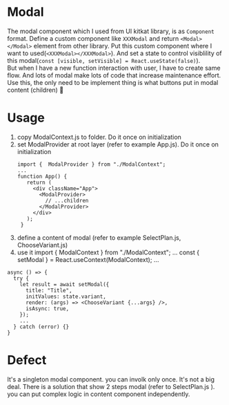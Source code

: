 # Modal

The modal component which I used from UI kitkat library, is as `Component` format. Define a custom component like `XXXModal` and return `<Modal></Modal>` element from other library. Put this custom component where I want to used(`<XXXModal></XXXModal>`). And set a state to control visiblility of this modal(`const [visible, setVisible] = React.useState(false)`).  
But when I have a new function interaction with user, I have to create same flow. And lots of modal make lots of code that increase maintenance effort.
Use this, the only need to be implement thing is what buttons put in modal content (children) 🤗

# Usage

1. copy ModalContext.js to folder. Do it once on initialization
2. set ModalProvider at root layer (refer to example App.js). Do it once on initialization
   ```react
   import {  ModalProvider } from "./ModalContext";
   ...
   function App() {
      return (
        <div className="App">
          <ModalProvider>
            // ...children
          </ModalProvider>
        </div>
      );
    }
   ```
3. define a content of modal (refer to example SelectPlan.js, ChooseVariant.js)
4. use it
   import { ModalContext } from "./ModalContext";
   ...
   const { setModal } = React.useContext(ModalContext);
   ...

```react
async () => {
  try {
    let result = await setModal({
      title: "Title",
      initValues: state.variant,
      render: (args) => <ChooseVariant {...args} />,
      isAsync: true,
    });
    ...
  } catch (error) {}
}
```

# Defect

It's a singleton modal component. you can involk only once. It's not a big deal. There is a solution that show 2 steps modal (refer to SelectPlan.js ). you can put complex logic in content component independently.
